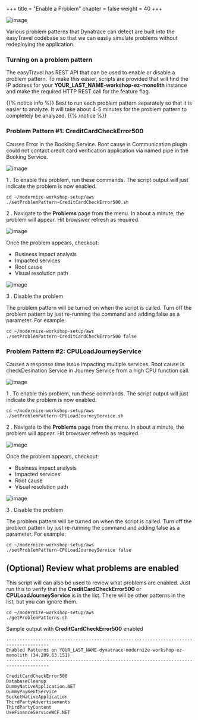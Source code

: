 +++
title = "Enable a Problem"
chapter = false
weight = 40
+++

![image](/images/emma.png)

Various problem patterns that Dynatrace can detect are built into the easyTravel codebase so that we can easily simulate problems without redeploying the application.

### Turning on a problem pattern

The easyTravel has REST API that can be used to enable or disable a problem pattern.  To make this easier, scripts are provided that will find the IP address for your **YOUR_LAST_NAME-workshop-ez-monolith** instance and make the required HTTP REST call for the feature flag.

{{% notice info %}}
Best to run each problem pattern separately so that it is easier to analyze. It will take about 4-5 minutes for the problem pattern to completely be analyzed.
{{% /notice %}}

### Problem Pattern #1: CreditCardCheckError500

Causes Error in the Booking Service. Root cause is Communication plugin could not contact credit card verification application via named pipe in the Booking Service.

![image](/images/dt-ai-booking-problem.png)

1 . To enable this problem, run these commands.  The script output will just indicate the problem is now enabled.

```
cd ~/modernize-workshop-setup/aws
./setProblemPattern-CreditCardCheckError500.sh
```

2 . Navigate to the **Problems** page from the menu. In about a minute, the problem will appear.  Hit browswer refresh as required.   

![image](/images/dt-ai-problem.png)

Once the problem appears, checkout:

* Business impact analysis
* Impacted services
* Root cause
* Visual resolution path

![image](/images/CreditCardCheckError500.png)

3 . Disable the problem

The problem pattern will be turned on when the script is called. Turn off the problem pattern by just re-running the command and adding false as a parameter. For example: 

```
cd ~/modernize-workshop-setup/aws
./setProblemPattern-CreditCardCheckError500 false
```

### Problem Pattern #2: CPULoadJourneyService

Causes a response time issue impacting multiple services. Root cause is checkDesination Service in Journey Service from a high CPU function call.

![image](/images/dt-ai-journey-problem.png)

1 . To enable this problem, run these commands.  The script output will just indicate the problem is now enabled.

```
cd ~/modernize-workshop-setup/aws
./setProblemPattern-CPULoadJourneyService.sh
```

2 . Navigate to the **Problems** page from the menu. In about a minute, the problem will appear.  Hit browswer refresh as required.   

![image](/images/dt-ai-problem.png)

Once the problem appears, checkout:

* Business impact analysis
* Impacted services
* Root cause
* Visual resolution path

![image](/images/CPULoadJourneyService.png)


3 . Disable the problem

The problem pattern will be turned on when the script is called. Turn off the problem pattern by just re-running the command and adding false as a parameter. For example: 

```
cd ~/modernize-workshop-setup/aws
./setProblemPattern-CPULoadJourneyService false
```

## (Optional) Review what problems are enabled

This script will can also be used to review what problems are enabled.  Just run this to verify that the **CreditCardCheckError500** or **CPULoadJourneyService** is in the list. There will be other patterns in the list, but you can ignore them.

```
cd ~/modernize-workshop-setup/aws
./getProblemPatterns.sh
```

Sample output with **CreditCardCheckError500** enabled

```
--------------------------------------------------------------------------------------
Enabled Patterns on YOUR_LAST_NAME-dynatrace-modernize-workshop-ez-monolith (34.209.63.151)
--------------------------------------------------------------------------------------

CreditCardCheckError500
DatabaseCleanup
DummyNativeApplication.NET
DummyPaymentService
SocketNativeApplication
ThirdPartyAdvertisements
ThirdPartyContent
UseFinanceServiceWCF.NET
```